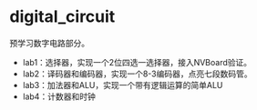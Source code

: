 # digital_circuit

预学习数字电路部分。

* lab1：选择器，实现一个2位四选一选择器，接入NVBoard验证。
* lab2：译码器和编码器，实现一个8-3编码器，点亮七段数码管。
* lab3：加法器和ALU，实现一个带有逻辑运算的简单ALU
* lab4：计数器和时钟
